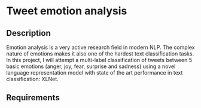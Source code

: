 # Tweet emotion analysis

## Description

Emotion analysis is a very active research field in modern NLP.  The complex nature of emotions makes it also one of the hardest text classification tasks. In this project, I will attempt a multi-label classification of tweets between 5 basic emotions (anger, joy, fear, surprise and sadness) using a novel language representation model with state of the art performance in text classification: XLNet. 

## Requirements

